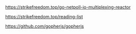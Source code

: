 https://strikefreedom.top/go-netpoll-io-multiplexing-reactor

https://strikefreedom.top/reading-list

https://github.com/gopherjs/gopherjs
